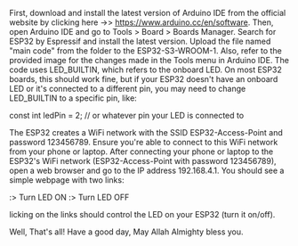 First, download and install the latest version of Arduino IDE from the official website by clicking here ->> https://www.arduino.cc/en/software.
Then, open Arduino IDE and go to Tools > Board > Boards Manager. Search for ESP32 by Espressif and install the latest version.
Upload the file named "main code" from the folder to the ESP32-S3-WROOM-1.
Also, refer to the provided image for the changes made in the Tools menu in Arduino IDE.
The code uses LED_BUILTIN, which refers to the onboard LED. 
On most ESP32 boards, this should work fine, but if your ESP32 doesn't have an onboard LED or it's connected to a different pin, you may need to change LED_BUILTIN to a specific pin, like:

const int ledPin = 2;  // or whatever pin your LED is connected to

The ESP32 creates a WiFi network with the SSID ESP32-Access-Point and password 123456789.
Ensure you're able to connect to this WiFi network from your phone or laptop.
After connecting your phone or laptop to the ESP32's WiFi network (ESP32-Access-Point with password 123456789), open a web browser and go to the IP address 192.168.4.1.
You should see a simple webpage with two links:

:> Turn LED ON
:> Turn LED OFF

licking on the links should control the LED on your ESP32 (turn it on/off).

Well, That's all!
Have a good day, May Allah Almighty bless you.
